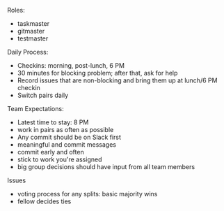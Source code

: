 Roles:
- taskmaster
- gitmaster
- testmaster

Daily Process:
- Checkins: morning, post-lunch, 6 PM
- 30 minutes for blocking problem; after that, ask for help
- Record issues that are non-blocking and bring them up at lunch/6 PM checkin
- Switch pairs daily

Team Expectations:
- Latest time to stay: 8 PM
- work in pairs as often as possible
- Any commit should be on Slack first
- meaningful and commit messages
- commit early and often
- stick to work you're assigned
- big group decisions should have input from all team members

Issues
- voting process for any splits: basic majority wins
- fellow decides ties
